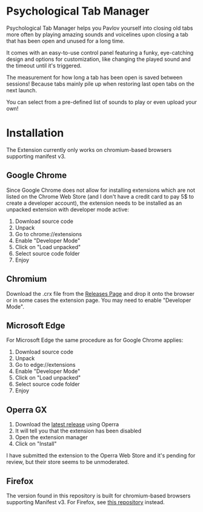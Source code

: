 # Psychological Tab Manager
Psychological Tab Manager helps you Pavlov yourself into closing old tabs more often by playing amazing sounds and voicelines 
upon closing a tab that has been open and unused for a long time. 

It comes with an easy-to-use control panel featuring a funky, eye-catching design and options for customization, 
like changing the played sound and the timeout until it's triggered. 

The measurement for how long a tab has been open is saved between sessions! 
Because tabs mainly pile up when restoring last open tabs on the next launch. 

You can select from a pre-defined list of sounds to play or even upload your own!

# Installation
The Extension currently only works on chromium-based browsers supporting manifest v3.
## Google Chrome
Since Google Chrome does not allow for installing extensions which are not listed on the Chrome Web Store (and I don't have a credit card to pay 5$ to create a developer account), 
the extension needs to be installed as an unpacked extension with developer mode active: 

1. Download source code
2. Unpack
3. Go to chrome://extensions
4. Enable "Developer Mode"
5. Click on "Load unpacked"
6. Select source code folder
7. Enjoy

## Chromium
Download the .crx file from the [Releases Page](https://github.com/Eiernase/NeverGonnaCloseATab/releases/) and drop it onto the browser or in some cases the extension page. 
You may need to enable "Developer Mode".

## Microsoft Edge
For Microsoft Edge the same procedure as for Google Chrome applies:

1. Download source code
2. Unpack
3. Go to edge://extensions
4. Enable "Developer Mode"
5. Click on "Load unpacked"
6. Select source code folder
7. Enjoy

## Operra GX

1. Download the [latest release](https://github.com/Eiernase/NeverGonnaCloseATab/releases/) using Operra
2. It will tell you that the extension has been disabled 
3. Open the extension manager 
4. Click on "Install" 

I have submitted the extension to the Operra Web Store and it's pending for review, but their store seems to be unmoderated.

## Firefox
The version found in this repository is built for chromium-based browsers supporting Manifest v3. 
For Firefox, see [this repository](https://github.com/Eiernase/ThisTabIsOnFire/) instead.